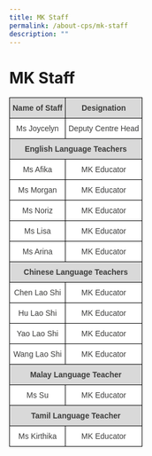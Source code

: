 ```yaml
---
title: MK Staff
permalink: /about-cps/mk-staff
description: ""
---
```

# **MK Staff**

<table style="border-collapse:collapse;border-spacing:0" class="tg"><thead><tr><th style="background-color:#D9D9D9;border-color:#000000;border-style:solid;border-width:1px;color:#3C3C3B;font-family:Arial, sans-serif;font-size:14px;font-weight:bold;overflow:hidden;padding:10px 5px;text-align:center;vertical-align:top;word-break:normal">Name of Staff</th><th style="background-color:#D9D9D9;border-color:#000000;border-style:solid;border-width:1px;color:#3C3C3B;font-family:Arial, sans-serif;font-size:14px;font-weight:bold;overflow:hidden;padding:10px 5px;text-align:center;vertical-align:top;word-break:normal">Designation</th></tr></thead><tbody><tr><td style="background-color:#FFF;border-color:#000000;border-style:solid;border-width:1px;color:#3C3C3B;font-family:Arial, sans-serif;font-size:14px;overflow:hidden;padding:10px 5px;text-align:center;vertical-align:top;word-break:normal">Ms Joycelyn </td><td style="background-color:#FFF;border-color:#000000;border-style:solid;border-width:1px;color:#3C3C3B;font-family:Arial, sans-serif;font-size:14px;overflow:hidden;padding:10px 5px;text-align:center;vertical-align:top;word-break:normal">Deputy Centre Head</td></tr><tr><td style="background-color:#D9D9D9;border-color:#000000;border-style:solid;border-width:1px;color:#3C3C3B;font-family:Arial, sans-serif;font-size:14px;font-weight:bold;overflow:hidden;padding:10px 5px;text-align:center;vertical-align:top;word-break:normal" colspan="2">English Language Teachers</td></tr><tr><td style="background-color:#FFF;border-color:#000000;border-style:solid;border-width:1px;color:#3C3C3B;font-family:Arial, sans-serif;font-size:14px;overflow:hidden;padding:10px 5px;text-align:center;vertical-align:top;word-break:normal">Ms Afika</td><td style="background-color:#FFF;border-color:#000000;border-style:solid;border-width:1px;color:#3C3C3B;font-family:Arial, sans-serif;font-size:14px;overflow:hidden;padding:10px 5px;text-align:center;vertical-align:top;word-break:normal">MK Educator</td></tr><tr><td style="background-color:#FFF;border-color:#000000;border-style:solid;border-width:1px;color:#3C3C3B;font-family:Arial, sans-serif;font-size:14px;overflow:hidden;padding:10px 5px;text-align:center;vertical-align:top;word-break:normal">Ms Morgan</td><td style="background-color:#FFF;border-color:#000000;border-style:solid;border-width:1px;color:#3C3C3B;font-family:Arial, sans-serif;font-size:14px;overflow:hidden;padding:10px 5px;text-align:center;vertical-align:top;word-break:normal">MK Educator</td></tr><tr><td style="background-color:#FFF;border-color:#000000;border-style:solid;border-width:1px;color:#3C3C3B;font-family:Arial, sans-serif;font-size:14px;overflow:hidden;padding:10px 5px;text-align:center;vertical-align:top;word-break:normal">Ms Noriz</td><td style="background-color:#FFF;border-color:#000000;border-style:solid;border-width:1px;color:#3C3C3B;font-family:Arial, sans-serif;font-size:14px;overflow:hidden;padding:10px 5px;text-align:center;vertical-align:top;word-break:normal">MK Educator</td></tr><tr><td style="background-color:#FFF;border-color:#000000;border-style:solid;border-width:1px;color:#3C3C3B;font-family:Arial, sans-serif;font-size:14px;overflow:hidden;padding:10px 5px;text-align:center;vertical-align:top;word-break:normal">Ms Lisa</td><td style="background-color:#FFF;border-color:#000000;border-style:solid;border-width:1px;color:#3C3C3B;font-family:Arial, sans-serif;font-size:14px;overflow:hidden;padding:10px 5px;text-align:center;vertical-align:top;word-break:normal">  MK Educator</td></tr><tr><td style="background-color:#FFF;border-color:#000000;border-style:solid;border-width:1px;color:#3C3C3B;font-family:Arial, sans-serif;font-size:14px;overflow:hidden;padding:10px 5px;text-align:center;vertical-align:top;word-break:normal">Ms Arina</td><td style="background-color:#FFF;border-color:#000000;border-style:solid;border-width:1px;color:#3C3C3B;font-family:Arial, sans-serif;font-size:14px;overflow:hidden;padding:10px 5px;text-align:center;vertical-align:top;word-break:normal">  MK Educator</td></tr><tr><td style="background-color:#D9D9D9;border-color:#000000;border-style:solid;border-width:1px;color:#3C3C3B;font-family:Arial, sans-serif;font-size:14px;font-weight:bold;overflow:hidden;padding:10px 5px;text-align:center;vertical-align:top;word-break:normal" colspan="2">Chinese Language Teachers</td></tr><tr><td style="background-color:#FFF;border-color:#000000;border-style:solid;border-width:1px;color:#3C3C3B;font-family:Arial, sans-serif;font-size:14px;overflow:hidden;padding:10px 5px;text-align:center;vertical-align:top;word-break:normal">Chen Lao Shi</td><td style="background-color:#FFF;border-color:#000000;border-style:solid;border-width:1px;color:#3C3C3B;font-family:Arial, sans-serif;font-size:14px;overflow:hidden;padding:10px 5px;text-align:center;vertical-align:top;word-break:normal">MK Educator</td></tr><tr><td style="background-color:#FFF;border-color:#000000;border-style:solid;border-width:1px;color:#3C3C3B;font-family:Arial, sans-serif;font-size:14px;overflow:hidden;padding:10px 5px;text-align:center;vertical-align:top;word-break:normal">Hu Lao Shi</td><td style="background-color:#FFF;border-color:#000000;border-style:solid;border-width:1px;color:#3C3C3B;font-family:Arial, sans-serif;font-size:14px;overflow:hidden;padding:10px 5px;text-align:center;vertical-align:top;word-break:normal">MK Educator</td></tr><tr><td style="background-color:#FFF;border-color:#000000;border-style:solid;border-width:1px;color:#3C3C3B;font-family:Arial, sans-serif;font-size:14px;overflow:hidden;padding:10px 5px;text-align:center;vertical-align:top;word-break:normal">Yao Lao Shi</td><td style="background-color:#FFF;border-color:#000000;border-style:solid;border-width:1px;color:#3C3C3B;font-family:Arial, sans-serif;font-size:14px;overflow:hidden;padding:10px 5px;text-align:center;vertical-align:top;word-break:normal">MK Educator</td></tr><tr><td style="background-color:#FFF;border-color:#000000;border-style:solid;border-width:1px;color:#3C3C3B;font-family:Arial, sans-serif;font-size:14px;overflow:hidden;padding:10px 5px;text-align:center;vertical-align:top;word-break:normal">Wang Lao Shi</td><td style="background-color:#FFF;border-color:#000000;border-style:solid;border-width:1px;color:#3C3C3B;font-family:Arial, sans-serif;font-size:14px;overflow:hidden;padding:10px 5px;text-align:center;vertical-align:top;word-break:normal">MK Educator</td></tr><tr><td style="background-color:#D9D9D9;border-color:#000000;border-style:solid;border-width:1px;color:#3C3C3B;font-family:Arial, sans-serif;font-size:14px;font-weight:bold;overflow:hidden;padding:10px 5px;text-align:center;vertical-align:top;word-break:normal" colspan="2">Malay Language Teacher</td></tr><tr><td style="background-color:#FFF;border-color:#000000;border-style:solid;border-width:1px;color:#3C3C3B;font-family:Arial, sans-serif;font-size:14px;overflow:hidden;padding:10px 5px;text-align:center;vertical-align:top;word-break:normal">Ms Su</td><td style="background-color:#FFF;border-color:#000000;border-style:solid;border-width:1px;color:#3C3C3B;font-family:Arial, sans-serif;font-size:14px;overflow:hidden;padding:10px 5px;text-align:center;vertical-align:top;word-break:normal">MK Educator</td></tr><tr><td style="background-color:#D9D9D9;border-color:#000000;border-style:solid;border-width:1px;color:#3C3C3B;font-family:Arial, sans-serif;font-size:14px;font-weight:bold;overflow:hidden;padding:10px 5px;text-align:center;vertical-align:top;word-break:normal" colspan="2">Tamil Language Teacher</td></tr><tr><td style="background-color:#FFF;border-color:#000000;border-style:solid;border-width:1px;color:#3C3C3B;font-family:Arial, sans-serif;font-size:14px;overflow:hidden;padding:10px 5px;text-align:center;vertical-align:top;word-break:normal">Ms Kirthika</td><td style="background-color:#FFF;border-color:#000000;border-style:solid;border-width:1px;color:#3C3C3B;font-family:Arial, sans-serif;font-size:14px;overflow:hidden;padding:10px 5px;text-align:center;vertical-align:top;word-break:normal">MK Educator</td></tr></tbody></table>